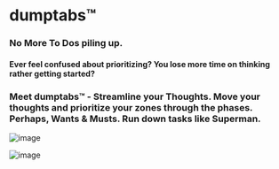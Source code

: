 # **dumptabs™**
### No More To Dos piling up.

#### Ever feel confused about prioritizing? You lose more time on thinking rather getting started?

### Meet dumptabs™ - Streamline your Thoughts. Move your thoughts and prioritize your zones through the phases. Perhaps, Wants & Musts. Run down tasks like Superman. 


![image](https://user-images.githubusercontent.com/57835412/139790798-0ecbacce-c080-4c6c-af46-3e348f661100.png)

![image](https://user-images.githubusercontent.com/57835412/139790733-cb52170f-0a3f-40a2-92e0-a54408702a58.png)
